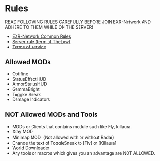 # Rules

READ FOLLOWING RULES CAREFULLY BEFORE JOIN EXR-Network AND ADHERE TO THEM WHILE ON THE SERVER!

- [EXR-Network Common Rules](https://portal.eximradar.jp/?p=1136)
- [Server rule (term of TheLow)](https://portal.eximradar.jp/?page_id=24)
- [Terms of service](https://portal.eximradar.jp/?page_id=47)

## Allowed MODs

- Optifine
- StatusEffectHUD
- ArmorStatusHUD
- GammaBright
- Toggke Sneak
- Damage Indicators

## NOT Allowed MODs and Tools

- MODs or Clients that contains module such like Fly, killaura.
- Xray MOD
- Minimap MOD（Not allowed with or without Radar）
- Change the text of ToggleSneak to [Fly] or [Killaura]
- World Downloader
- Any tools or macros which gives you an advantage are NOT ALLOWED.
